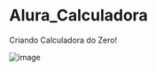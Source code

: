 # Alura_Calculadora

Criando Calculadora do Zero!

![image](https://user-images.githubusercontent.com/57691908/112913081-5f834300-90cf-11eb-9228-1ac1de9e9f94.png)

